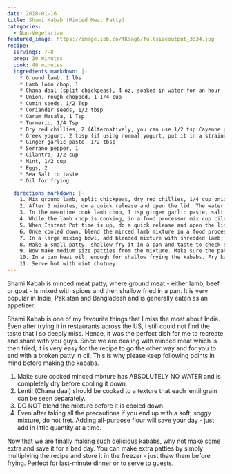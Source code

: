 ```yaml
---
date: 2018-01-16
title: Shami Kabab (Minced Meat Patty)
categories:
  - Non-Vegetarian
featured_image: https://image.ibb.co/fKsag6/fullsizeoutput_3334.jpg
recipe:
  servings: 7-8
  prep: 30 minutes
  cook: 40 minutes
  ingredients_markdown: |-
    * Ground lamb, 1 lbs
    * Lamb loin chop, 1
    * Chana daal (split chickpeas), 4 oz, soaked in water for an hour
    * Onion, rough chopped, 1 1/4 cup
    * Cumin seeds, 1/2 Tsp
    * Coriander seeds, 1/2 tbsp
    * Garam Masala, 1 Tsp
    * Turmeric, 1/4 Tsp
    * Dry red chillies, 2 (Alternatively, you can use 1/2 tsp Cayenne pepper)
    * Greek yogurt, 2 tbsp (if using normal yogurt, put it in a strainer for 15 minutes to drain out water)
    * Ginger garlic paste, 1/2 tbsp
    * Serrano pepper, 1
    * Cilantro, 1/2 cup
    * Mint, 1/2 cup
    * Eggs, 2
    * Sea Salt to taste
    * Oil for frying 

  directions_markdown: |-
    1. Mix ground lamb, split chickpeas, dry red chillies, 1/4 cup onion, coriander seeds, cumin seeds, turmeric, salt, and 2 cups water. Cook in Instant Pot on high pressure for 3 minutes in Sealing mode. Alternatively, you can also cook on the gas stove in a pan until all the water is evaporated and lentil is cooked properly but not mushy.
    2. After 3 minutes, do a quick release and open the lid. The water should be completely evaporated and lentil should be cooked to tender. If not, turn on the Instant Pot to Sautè mode and cook with regular stirring. It is important for the mixture to be completely dry. Let the mixture cool down completely on a tray or a plate.
    3. In the meantime cook lamb chop, 1 tsp ginger garlic paste, salt and around 2-3 cups water in Instant Pot in high pressure for 7-8 minutes in Sealing mode, until the meat is tender.
    4. While the lamb chop is cooking, in a food processor mix cup cilantro, mint, serrano pepper, 1 cup onion and make a coarse paste. Do not a make a fine paste else onions will become a watery mess.
    5. When Instant Pot time is up, do a quick release and open the lid. Take lamb chop out in a bowl and pound it with light hands using a pestle or a heavy spatula. It should look fibrous and not a paste. This will add texture to kababs. 
    6. Once cooled down, blend the minced lamb mixture in a food processor to a fine paste.
    7. In a large mixing bowl, add blended mixture with shredded lamb, eggs, yogurt, garam masala, mint cilantro paste, salt and mix properly. Eggs will act as a binding agent and yogurt will give a nice colour while frying. 
    8. Make a small patty, shallow fry it in a pan and taste to check seasonings. Adjust accordingly.
    9. Now make medium size patties from the mixture. Make sure the patties are not too thick or too thin. 
    10. In a pan heat oil, enough for shallow frying the kababs. Fry kababs on medium-low flame until golden brown, 2-3 minutes on each side.
    11. Serve hot with mint chutney.
---
```

Shami Kabab is minced meat patty, where ground meat - either lamb, beef or goat - is mixed with spices and then shallow fried in a pan. It is very popular in India, Pakistan and Bangladesh and is generally eaten as an appetizer. 

Shami Kabab is one of my favourite things that I miss the most about India. Even after trying it in restaurants across the US, I still could not find the taste that I so deeply miss. Hence, it was the perfect dish for me to recreate and share with you guys. Since we are dealing with minced meat which is then fried, it is very easy for the recipe to go the other way and for you to end with a broken patty in oil. This is why please keep following points in mind before making the kababs.

1. Make sure cooked minced mixture has ABSOLUTELY NO WATER and is completely dry before cooling it down.
2. Lentil (Chana daal) should be cooked to a texture that each lentil grain can be seen separately. 
3. DO NOT blend the mixture before it is cooled down.
4. Even after taking all the precautions if you end up with a soft, soggy mixture, do not fret. Adding all-purpose flour will save your day - just add in little quantity at a time.

Now that we are finally making such delicious kababs, why not make some extra and save it for a bad day. You can make extra patties by simply multiplying the recipe and store it in the freezer - just thaw them before frying. Perfect for last-minute dinner or to serve to guests.

